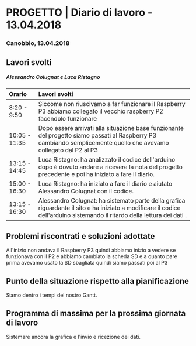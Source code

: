 # PROGETTO | Diario di lavoro - 13.04.2018

### Canobbio,  13.04.2018


## Lavori svolti


##### Alessandro Colugnat e  Luca Ristagno
| **Orario**     | **Lavori svolti** |
| :------------- | :---------------- |
| 8:20 - 9:50  |   Siccome non riuscivamo a far funzionare il Raspberry P3 abbiamo collegato il vecchio raspberry P2 facendolo funzionare  |
| 10:05 - 11:35   | Dopo essere arrivati alla situazione base funzionante del progetto siamo passati al Raspberry P3 cambiando semplicemente quello che avevamo collegato dal P2 al P3      |
| 13:15 - 14:45   |  Luca Ristagno: ha analizzato il codice dell'arduino dopo è dovuto andare a ricevere la nota del progetto precedente e poi ha iniziato a fare il diario.     |
| 15:00 - 16:30   |  Luca Ristagno: ha iniziato a fare il diario e aiutato Alessandro Colugnat con il codice.     |
| 13:15 - 16:30   |  Alessandro Colugnat: ha sistemato parte della grafica riguardante il sito e ha iniziato a modificare il codice dell'arduino sistemando il ritardo della lettura dei dati  .|







##  Problemi riscontrati e soluzioni adottate
  All'inizio non andava il Raspberry P3 quindi abbiamo inizio a vedere se funzionava con il P2 e abbiamo cambiato la scheda SD e a quanto pare prima avevamo usato la SD sbagliata quindi siamo passati poi al P3

##  Punto della situazione rispetto alla pianificazione
  Siamo dentro i tempi del nostro Gantt.

## Programma di massima per la prossima giornata di lavoro
  Sistemare ancora la grafica e l'invio e ricezione dei dati.
